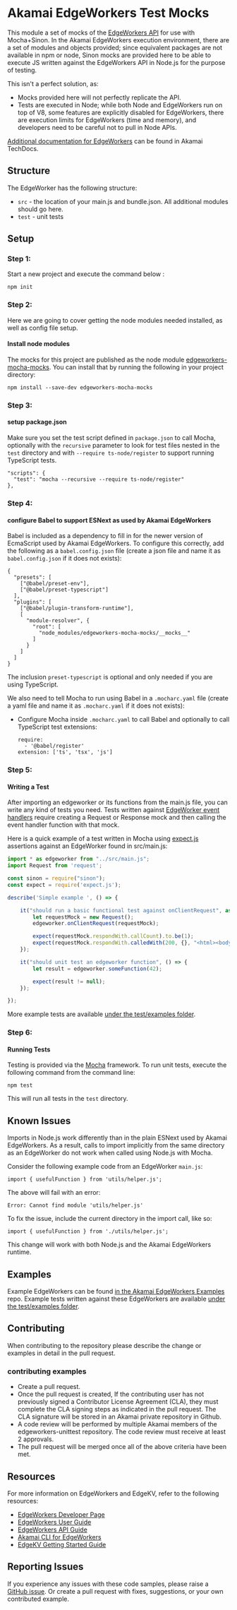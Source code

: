 # Akamai EdgeWorkers Test Mocks

This module a set of mocks of the [EdgeWorkers API](https://developer.akamai.com/api/web_performance/edgeworkers/v1.html) for use with Mocha+Sinon. In the Akamai EdgeWorkers execution environment, there are a set of modules and objects provided; since equivalent packages are not available in npm or node, Sinon mocks are provided here to be able to execute JS written against the EdgeWorkers API in Node.js for the purpose of testing.

This isn't a perfect solution, as:
* Mocks provided here will not perfectly replicate the API.
* Tests are executed in Node; while both Node and EdgeWorkers run on top of V8, some features are explicitly disabled for EdgeWorkers, there are execution limits for EdgeWorkers (time and memory), and developers need to be careful not to pull in Node APIs.

[Additional documentation for EdgeWorkers](https://techdocs.akamai.com/edgeworkers/docs) can be found in Akamai TechDocs.

## Structure

The EdgeWorker has the following structure:

* `src` - the location of your main.js and bundle.json.  All additional modules should go here.
* `test` - unit tests

## Setup

### Step 1:
Start a new project and execute the command below :

```
npm init
```

### Step 2:

Here we are going to cover getting the node modules needed installed, as well as config file setup.

#### Install node modules
The mocks for this project are published as the node module [edgeworkers-mocha-mocks](https://www.npmjs.com/package/edgeworkers-mocha-mocks). You can install that by running the following in your project directory:

```
npm install --save-dev edgeworkers-mocha-mocks
```

### Step 3:

#### setup package.json
Make sure you set the test script defined in `package.json` to call Mocha, optionally with the `recursive` parameter to look for test files nested in the `test` directory and with `--require ts-node/register` to support running TypeScript tests.
  ```
  "scripts": {
    "test": "mocha --recursive --require ts-node/register"
  },
  ```

### Step 4:

#### configure Babel to support ESNext as used by Akamai EdgeWorkers

Babel is included as a dependency to fill in for the newer version of EcmaScript used by Akamai EdgeWorkers. To configure this correctly, add the following as a `babel.config.json` file (create a json file and name it as `babel.config.json` if it does not exists):
```
{
  "presets": [
    ["@babel/preset-env"], 
    ["@babel/preset-typescript"]
  ],
  "plugins": [
    ["@babel/plugin-transform-runtime"],
    [
      "module-resolver", {
        "root": [
          "node_modules/edgeworkers-mocha-mocks/__mocks__"
        ]
      }
    ]
  ]
}
```
The inclusion `preset-typescript` is optional and only needed if you are using TypeScript.

We also need to tell Mocha to run using Babel in a `.mocharc.yaml` file (create a yaml file and name it as `.mocharc.yaml` if it does not exists):
* Configure Mocha inside `.mocharc.yaml` to call Babel and optionally to call TypeScript test extensions:
  ```
  require:
    - '@babel/register'
  extension: ['ts', 'tsx', 'js']
  ```

### Step 5:

#### Writing a Test
After importing an edgeworker or its functions from the main.js file, you can write any kind of tests you need. Tests written against [EdgeWorker event handlers](https://techdocs.akamai.com/edgeworkers/docs/event-handler-functions) require creating a Request or Response mock and then calling the event handler function with that mock.

Here is a quick example of a test written in Mocha using [expect.js](https://github.com/Automattic/expect.js/) assertions against an EdgeWorker found in src/main.js:

```js
import * as edgeworker from "../src/main.js";
import Request from 'request';

const sinon = require("sinon");
const expect = require('expect.js');

describe('Simple example ', () => {

    it("should run a basic functional test against onClientRequest", async () => {
        let requestMock = new Request();
        edgeworker.onClientRequest(requestMock);

        expect(requestMock.respondWith.callCount).to.be(1);
        expect(requestMock.respondWith.calledWith(200, {}, "<html><body><h1>Test Page</h1></body></html>")).to.be(true);
    });

    it("should unit test an edgeworker function", () => {
        let result = edgeworker.someFunction(42);

        expect(result != null);
    });

}); 
```

More example tests are available [under the test/examples folder](https://github.com/akamai/edgeworkers-unittest/tree/main/test/examples).

### Step 6:

#### Running Tests

Testing is provided via the [Mocha](https://mochajs.org/) framework.
To run unit tests, execute the following command from the command line:

```
npm test
```

This will run all tests in the `test` directory.

## Known Issues

Imports in Node.js work differently than in the plain ESNext used by Akamai EdgeWorkers. As a result, calls to import implicitly from the same directory as an EdgeWorker do not work when called using Node.js with Mocha.

Consider the following example code from an EdgeWorker `main.js`:

```
import { usefulFunction } from 'utils/helper.js';
```

The above will fail with an error:

```
Error: Cannot find module 'utils/helper.js'
```

To fix the issue, include the current directory in the import call, like so:

```
import { usefulFunction } from './utils/helper.js';
```

This change will work with both Node.js and the Akamai EdgeWorkers runtime.


## Examples

Example EdgeWorkers can be found [in the Akamai EdgeWorkers Examples](https://github.com/akamai/edgeworkers-examples) repo. Example tests written against these EdgeWorkers are available [under the test/examples folder](https://github.com/akamai/edgeworkers-unittest/tree/main/test/examples).

## Contributing 

When contributing to the repository please describe the change or examples in detail in the pull request.

### contributing examples
- Create a pull request.
- Once the pull request is created, If the contributing user has not previously signed a Contributor License Agreement (CLA), they must complete the CLA signing steps as indicated in the pull request. The CLA signature will be stored in an Akamai private repository in Github.
- A code review will be performed by multiple Akamai members of the edgeworkers-unittest repository. The code review must receive at least 2 approvals.
- The pull request will be merged once all of the above criteria have been met.

## Resources
For more information on EdgeWorkers and EdgeKV, refer to the following resources:
* [EdgeWorkers Developer Page](https://developer.akamai.com/edgeworkers)
* [EdgeWorkers User Guide](https://learn.akamai.com/en-us/webhelp/edgeworkers/edgeworkers-user-guide/GUID-4CC14D7E-D92D-4F2D-9292-17F8BE6E2DAE.html)
* [EdgeWorkers API Guide](https://developer.akamai.com/api/web_performance/edgeworkers/v1.html)
* [Akamai CLI for EdgeWorkers](https://developer.akamai.com/legacy/cli/packages/edgeworkers.html)
* [EdgeKV Getting Started Guide](https://learn.akamai.com/en-us/webhelp/edgeworkers/edgekv-getting-started-guide/)

## Reporting Issues
If you experience any issues with these code samples, please raise a [GitHub issue](https://github.com/akamai/edgeworkers-examples/issues). Or create a pull request with fixes, suggestions, or your own contributed example.